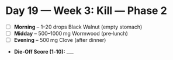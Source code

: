 # Day 19 — Week 3: Kill — Phase 2

- [ ] **Morning** – 1–20 drops Black Walnut (empty stomach)
- [ ] **Midday** – 500–1000 mg Wormwood (pre‑lunch)
- [ ] **Evening** – 500 mg Clove (after dinner)

- **Die‑Off Score (1‑10):** ___

